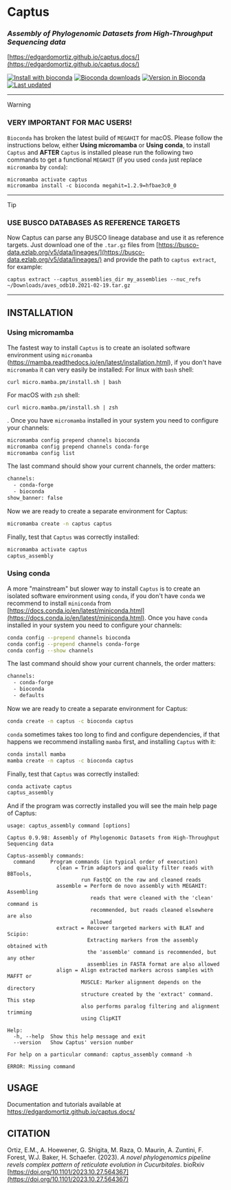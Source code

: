 # **Captus**
### *Assembly of Phylogenomic Datasets from High-Throughput Sequencing data*
[https://edgardomortiz.github.io/captus.docs/](https://edgardomortiz.github.io/captus.docs/)  

[![Install with bioconda](https://img.shields.io/badge/install%20with-bioconda-brightgreen.svg?style=flat)](http://bioconda.github.io/recipes/captus/README.html) [![Bioconda downloads](https://anaconda.org/bioconda/captus/badges/downloads.svg)](https://anaconda.org/bioconda/captus) [![Version in Bioconda](https://anaconda.org/bioconda/captus/badges/version.svg)](https://anaconda.org/bioconda/captus) [![Last updated](https://anaconda.org/bioconda/captus/badges/latest_release_date.svg)](https://github.com/edgardomortiz/Captus/releases)
___
>[!WARNING]
>### VERY IMPORTANT FOR MAC USERS!
>`Bioconda` has broken the latest build of `MEGAHIT` for macOS. Please follow the instructions below, either **Using micromamba** or **Using conda**, to install `Captus` and **AFTER** `Captus` is installed please run the following two commands to get a functional `MEGAHIT` (if you used `conda` just replace `micromamba` by `conda`):
>```text
>micromamba activate captus
>micromamba install -c bioconda megahit=1.2.9=hfbae3c0_0
>```
---
>[!TIP]
>### USE BUSCO DATABASES AS REFERENCE TARGETS
>Now Captus can parse any BUSCO lineage database and use it as reference targets. Just download one of the `.tar.gz` files from [https://busco-data.ezlab.org/v5/data/lineages/](https://busco-data.ezlab.org/v5/data/lineages/) and provide the path to `captus extract`, for example:
>```text
>captus extract --captus_assemblies_dir my_assemblies --nuc_refs ~/Downloads/aves_odb10.2021-02-19.tar.gz
>```
---
## INSTALLATION
### Using micromamba
The fastest way to install `Captus` is to create an isolated software environment using `micromamba` (https://mamba.readthedocs.io/en/latest/installation.html), if you don't have `micromamba` it can very easily be installed:
For linux with `bash` shell:
```
curl micro.mamba.pm/install.sh | bash
```
For macOS with `zsh` shell:
```
curl micro.mamba.pm/install.sh | zsh
```

. Once you have `micromamba` installed in your system you need to configure your channels:
```bash
micromamba config prepend channels bioconda
micromamba config prepend channels conda-forge
micromamba config list
```

The last command should show your current channels, the order matters:
```bash
channels:
  - conda-forge
  - bioconda
show_banner: false
```

Now we are ready to create a separate environment for Captus:
```bash
micromamba create -n captus captus
```

Finally, test that `Captus` was correctly installed:
```bash
micromamba activate captus
captus_assembly
```

### Using conda
A more "mainstream" but slower way to install `Captus` is to create an isolated software environment using `conda`, if you don't have `conda` we recommend to install `miniconda` from [https://docs.conda.io/en/latest/miniconda.html](https://docs.conda.io/en/latest/miniconda.html). Once you have `conda` installed in your system you need to configure your channels:
```bash
conda config --prepend channels bioconda
conda config --prepend channels conda-forge
conda config --show channels
```

The last command should show your current channels, the order matters:
```bash
channels:
  - conda-forge
  - bioconda
  - defaults
```

Now we are ready to create a separate environment for Captus:
```bash
conda create -n captus -c bioconda captus
```

`conda` sometimes takes too long to find and configure dependencies, if that happens we recommend installing `mamba` first, and installing `Captus` with it:
```bash
conda install mamba
mamba create -n captus -c bioconda captus
```

Finally, test that `Captus` was correctly installed:
```bash
conda activate captus
captus_assembly
```

And if the program was correctly installed you will see the main help page of Captus:
```text
usage: captus_assembly command [options]

Captus 0.9.98: Assembly of Phylogenomic Datasets from High-Throughput Sequencing data

Captus-assembly commands:
  command     Program commands (in typical order of execution)
                clean = Trim adaptors and quality filter reads with BBTools,
                        run FastQC on the raw and cleaned reads
                assemble = Perform de novo assembly with MEGAHIT: Assembling
                           reads that were cleaned with the 'clean' command is
                           recommended, but reads cleaned elsewhere are also
                           allowed
                extract = Recover targeted markers with BLAT and Scipio:
                          Extracting markers from the assembly obtained with
                          the 'assemble' command is recommended, but any other
                          assemblies in FASTA format are also allowed
                align = Align extracted markers across samples with MAFFT or
                        MUSCLE: Marker alignment depends on the directory
                        structure created by the 'extract' command. This step
                        also performs paralog filtering and alignment trimming
                        using ClipKIT

Help:
  -h, --help  Show this help message and exit
  --version   Show Captus' version number

For help on a particular command: captus_assembly command -h

ERROR: Missing command
```
## USAGE

Documentation and tutorials available at https://edgardomortiz.github.io/captus.docs/

## CITATION

Ortiz, E.M., A. Hoewener, G. Shigita, M. Raza, O. Maurin, A. Zuntini, F. Forest, W.J. Baker, H. Schaefer. (2023). _A novel phylogenomics pipeline revels complex pattern of reticulate evolution in Cucurbitales_. bioRxiv [https://doi.org/10.1101/2023.10.27.564367](https://doi.org/10.1101/2023.10.27.564367)
